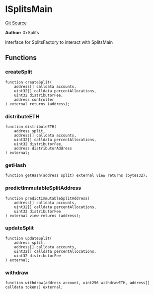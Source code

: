 # ISplitsMain
[Git Source](https://github.com/fxhash/fxhash-evm-contracts/blob/3196ec292bff15f41085b94e4b488f73ce88013c/src/interfaces/ISplitsMain.sol)

**Author:**
0xSplits

Interface for SplitsFactory to interact with SplitsMain


## Functions
### createSplit


```solidity
function createSplit(
    address[] calldata accounts,
    uint32[] calldata percentAllocations,
    uint32 distributorFee,
    address controller
) external returns (address);
```

### distributeETH


```solidity
function distributeETH(
    address split,
    address[] calldata accounts,
    uint32[] calldata percentAllocations,
    uint32 distributorFee,
    address distributorAddress
) external;
```

### getHash


```solidity
function getHash(address split) external view returns (bytes32);
```

### predictImmutableSplitAddress


```solidity
function predictImmutableSplitAddress(
    address[] calldata accounts,
    uint32[] calldata percentAllocations,
    uint32 distributorFee
) external view returns (address);
```

### updateSplit


```solidity
function updateSplit(
    address split,
    address[] calldata accounts,
    uint32[] calldata percentAllocations,
    uint32 distributorFee
) external;
```

### withdraw


```solidity
function withdraw(address account, uint256 withdrawETH, address[] calldata tokens) external;
```

